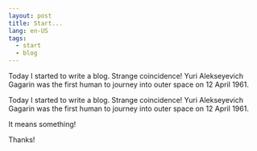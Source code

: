 ```yaml
---
layout: post
title: Start...
lang: en-US
tags:
  - start
  - blog
---
```

Today I started to write a blog. Strange coincidence! Yuri Alekseyevich Gagarin was the first human to journey into outer space on 12 April 1961.
<!--more-->

Today I started to write a blog. Strange coincidence! Yuri Alekseyevich Gagarin was the first human to journey into outer space on 12 April 1961.

It means something!

Thanks!
